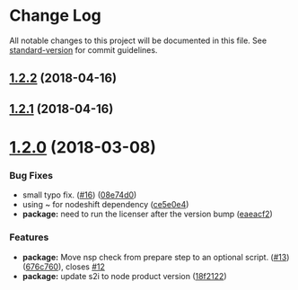 # Change Log

All notable changes to this project will be documented in this file. See [standard-version](https://github.com/conventional-changelog/standard-version) for commit guidelines.

<a name="1.2.2"></a>
## [1.2.2](https://github.com/bucharest-gold/nodejs-rest-http-redhat/compare/v1.2.1...v1.2.2) (2018-04-16)



<a name="1.2.1"></a>
## [1.2.1](https://github.com/bucharest-gold/nodejs-rest-http-redhat/compare/v1.2.0...v1.2.1) (2018-04-16)



<a name="1.2.0"></a>
# [1.2.0](https://github.com/bucharest-gold/nodejs-rest-http-redhat/compare/v1.1.1...v1.2.0) (2018-03-08)


### Bug Fixes

* small typo fix. ([#16](https://github.com/bucharest-gold/nodejs-rest-http-redhat/issues/16)) ([08e74d0](https://github.com/bucharest-gold/nodejs-rest-http-redhat/commit/08e74d0))
* using ~ for nodeshift dependency ([ce5e0e4](https://github.com/bucharest-gold/nodejs-rest-http-redhat/commit/ce5e0e4))
* **package:** need to run the licenser after the version bump ([eaeacf2](https://github.com/bucharest-gold/nodejs-rest-http-redhat/commit/eaeacf2))


### Features

* **package:** Move nsp check from prepare step to an optional script. ([#13](https://github.com/bucharest-gold/nodejs-rest-http-redhat/issues/13)) ([676c760](https://github.com/bucharest-gold/nodejs-rest-http-redhat/commit/676c760)), closes [#12](https://github.com/bucharest-gold/nodejs-rest-http-redhat/issues/12)
* **package:** update s2i to node product version ([18f2122](https://github.com/bucharest-gold/nodejs-rest-http-redhat/commit/18f2122))
